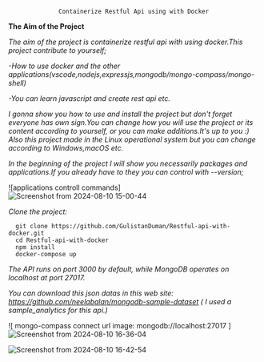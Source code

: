                   Containerize Restful Api using with Docker

**The Aim of the Project**

*The aim of the project is containerize restful api with using docker.This project contribute to yourself;*

   *-How to use docker and the other applications(vscode,nodejs,expressjs,mongodb/mongo-compass/mongo-shell)*
 
   *-You can learn javascript and create rest api etc.*

     
*I gonna show you how to use and install the project but don't forget everyone has own sign.You can change how you will use the project or its content according to yourself, or you can make additions.It's up to you :)*
*Also this project made in the Linux operational system but you can change according to Windows,macOS etc.*

*In the beginning of the project I will show you necessarily packages and applications.If you already have to they you can control with --version;*

![applications controll commands]    ![Screenshot from 2024-08-10 15-00-44](https://github.com/user-attachments/assets/58c6484a-e460-40f4-a8bd-1b11b8973b3d)


*Clone the project:*

      git clone https://github.com/GulistanDuman/Restful-api-with-docker.git
      cd Restful-api-with-docker
      npm install
      docker-compose up


*The API runs on port 3000 by default, while MongoDB operates on localhost at port 27017.*

*You can download this json datas in this web site:   https://github.com/neelabalan/mongodb-sample-dataset*
*( I used a sample_analytics for this api.)*

![ mongo-compass connect url image: mongodb://localhost:27017 ] ![Screenshot from 2024-08-10 16-36-04](https://github.com/user-attachments/assets/26dceac0-a477-4749-963d-a9c46dc3e4e7)

![Screenshot from 2024-08-10 16-42-54](https://github.com/user-attachments/assets/ad7c3d12-5ca8-4b79-8b42-3070a65b4edb)








